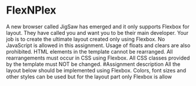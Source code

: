# FlexNPlex
A new browser called JigSaw has emerged and it only supports Flexbox for layout. They have called you and want you to be their main developer. Your job is to create the ultimate layout created only using Flexbox. No JavaScript is allowed in this assignment. Usage of floats and clears are also prohibited. HTML elements in the template cannot be rearranged. All rearrangements must occur in CSS using Flexbox. All CSS classes provided by the template must NOT be changed.
#Assignment description
All the layout below should be implemented using Flexbox. Colors, font sizes and other styles can
be used but for the layout part only Flexbox is allow
